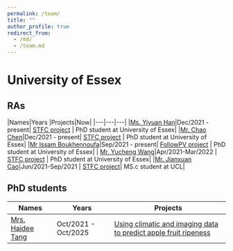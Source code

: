 ```yaml
---
permalink: /team/
title: ""
author_profile: true
redirect_from: 
  - /md/
  - /team.md
---
```


University of Essex
====
## RAs

|Names|Years |Projects|Now|
|---|---|---|
|[Ms. Yiyuan Han](https://sites.google.com/view/yiyuanhan/about-me)|Dec/2021 - present| [STFC project](https://gtr.ukri.org/projects?ref=ST%2FV00137X%2F1) | PhD student at University of Essex|
|[Mr. Chao Chen](https://www.essex.ac.uk/people/chent35604/tao-chen)|Dec/2021 - present| [STFC project](https://gtr.ukri.org/projects?ref=ST%2FV00137X%2F1) | PhD student at  University of Essex|
|[Mr Issam Boukhennoufa](https://www.linkedin.com/in/issam-boukhennoufa/)|Sep/2021 - present| [FollowPV project](https://www.abovesurveying.com/above-partners-with-leading-universities-to-develop-next-generation-drone-technology-for-intelligent-solar-plant-inspections/) | PhD student at  University of Essex|
| [Mr. Yucheng Wang](https://www.essex.ac.uk/people/wangy15006/yucheng-wang)|Apr/2021-Mar/2022 | [STFC project](/_portfolio\portfolio-1.md) | PhD student at  University of Essex|
|[Mr. Jianxuan Cao](https://www.linkedin.com/in/jianxuan-c-bb5b56187/)|Jun/2021-Sep/2021 | [STFC project](https://gtr.ukri.org/projects?ref=ST%2FV00137X%2F1)| MS.c student at UCL|

<!--https://jinya-su.github.io/portfolio/portfolio-1/#-->
<!--- https://balancezhai.github.io/portfolio/protfolio-998/#)| --> 


## PhD students

| Names                   | Years            | Projects                                                             |
| --------                | ---------------- | ------------------------------------------------------------ |
| [Mrs. Haidee Tang](https://www.essex.ac.uk/people/TANGH63502) | Oct/2021 - Oct/2025   | [Using climatic and imaging data to predict apple fruit ripeness](https://www.ctp-fcr.org/machine-learning/)                          |